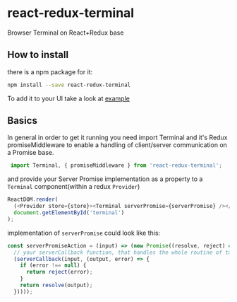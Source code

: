 # react-redux-terminal
Browser Terminal on React+Redux base

## How to install

there is a npm package for it:

```sh
npm install --save react-redux-terminal
```

To add it to your UI take a look at [example](https://github.com/phpingme/react-redux-terminal/tree/master/example)


## Basics

In general in order to get it running you need import Terminal and it's Redux promiseMiddleware to enable a handling of client/server communication on a Promise base.

```javascript
 import Terminal, { promiseMiddleware } from 'react-redux-terminal';
```

and provide your Server Promise implementation as a property to a ```Terminal``` component(within a redux ```Provider```)

```javascript
ReactDOM.render(
  (<Provider store={store}><Terminal serverPromise={serverPromise} /></Provider>),
  document.getElementById('terminal')
);
```

implementation of ```serverPromise``` could look like this:
```javascript
const serverPromiseAction = (input) => (new Promise((resolve, reject) =>
  // your serverCallback function, that handles the whole routine of taking to a server part
  (serverCallback(input, (output, error) => {
    if (error !== null) {
      return reject(error);
    }
    return resolve(output);
  }))));


```
